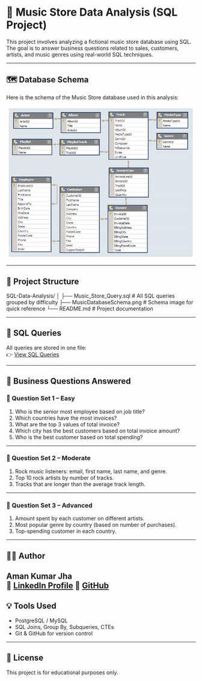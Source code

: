 # 🎵 Music Store Data Analysis (SQL Project)

This project involves analyzing a fictional music store database using SQL. The goal is to answer business questions related to sales, customers, artists, and music genres using real-world SQL techniques.

---

## 🗺 Database Schema

Here is the schema of the Music Store database used in this analysis:

<p align="center">
  <img src="https://github.com/Aman-Jha07/SQL-Data-Analysis/blob/main/MusicDatabaseSchema.png?raw=true" alt="Music Store Schema">
</p>

---

## 📁 Project Structure

SQL-Data-Analysis/
│
├── Music_Store_Query.sql # All SQL queries grouped by difficulty
├── MusicDatabaseSchema.png # Schema image for quick reference
└── README.md # Project documentation


---

## 📜 SQL Queries

All queries are stored in one file:  
👉 [View SQL Queries](https://github.com/Aman-Jha07/SQL-Data-Analysis/blob/main/Music_Store_Query.sql)

---

## 🧠 Business Questions Answered

### 🔹 Question Set 1 – Easy

1. Who is the senior most employee based on job title?
2. Which countries have the most invoices?
3. What are the top 3 values of total invoice?
4. Which city has the best customers based on total invoice amount?
5. Who is the best customer based on total spending?

---

### 🔸 Question Set 2 – Moderate

1. Rock music listeners: email, first name, last name, and genre.
2. Top 10 rock artists by number of tracks.
3. Tracks that are longer than the average track length.

---

### 🔺 Question Set 3 – Advanced

1. Amount spent by each customer on different artists.
2. Most popular genre by country (based on number of purchases).
3. Top-spending customer in each country.

---

## 🙋‍♂️ Author

**Aman Kumar Jha**  
📇 [LinkedIn Profile](https://www.linkedin.com/in/amankumarjhame/)
📇 [GitHub](https://github.com/Aman-Jha07)
---

## 💡 Tools Used

- PostgreSQL / MySQL
- SQL Joins, Group By, Subqueries, CTEs
- Git & GitHub for version control

---

## 📌 License

This project is for educational purposes only.
